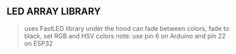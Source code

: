 LED ARRAY LIBRARY
-----------------
> uses FastLED library under the hood
> can fade between colors, fade to black, set RGB and HSV colors
> note: use pin 6 on Arduino and pin 22 on ESP32
